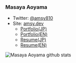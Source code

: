 ### Masaya Aoyama

* Twitter: [@amsy810](https://twitter.com/amsy810)
* Site: [amsy.dev](https://amsy.dev)
    * [Portfolio(JP)](https://amsy.dev/)
    * [Portfolio(EN)](https://amsy.dev/en)
    * [Resume(JP)](https://docs.google.com/document/d/12AcFL5lOXfK3mEq3RlOz5HYo6mwJwVgE34RC_JyCq3A/edit)
    * [Resume(EN)](https://docs.google.com/document/d/12AcFL5lOXfK3mEq3RlOz5HYo6mwJwVgE34RC_JyCq3A/edit)

![Masaya Aoyama github stats](https://github-readme-stats.vercel.app/api?username=MasayaAoyama&show_icons=true&hide_border=true)

<!--
**MasayaAoyama/MasayaAoyama** is a ✨ _special_ ✨ repository because its `README.md` (this file) appears on your GitHub profile.

Here are some ideas to get you started:

- 🔭 I’m currently working on ...
- 🌱 I’m currently learning ...
- 👯 I’m looking to collaborate on ...
- 🤔 I’m looking for help with ...
- 💬 Ask me about ...
- 📫 How to reach me: ...
- 😄 Pronouns: ...
- ⚡ Fun fact: ...
-->

